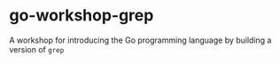 # go-workshop-grep

A workshop for introducing the Go programming language by building a version of `grep`
